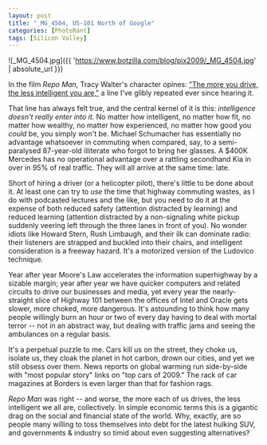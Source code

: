 ```yaml
---
layout: post
title: "_MG_4504, US-101 North of Google"
categories: [PhotoRant]
tags: [Silicon Valley]
---
```



![_MG_4504.jpg]({{ 'https://www.botzilla.com/blog/pix2009/_MG_4504.jpg' | absolute_url }})


In the film <i>Repo Man,</i> Tracy Walter's character opines: <a href="http://www.imdb.com/title/tt0087995/quotes">"The more you drive, the less intelligent you are,"</a> a line I've glibly repeated ever since hearing it. 

That line has always felt true, and the central kernel of it is this: <i>intelligence doesn't really enter into it.</i> No matter how intelligent, no matter how fit, no matter how wealthy,  no matter how experienced, no matter how good you <i>could</i> be, you simply won't be. Michael Schumacher has essentially no advantage whatsoever in commuting when compared, say, to a semi-paralysed 87-year-old illiterate who forgot to bring her glasses. A $400K Mercedes has no operational advantage over a rattling secondhand Kia in over in 95% of real traffic. They will all arrive at the same time: late.


<!--more-->
Short of hiring a driver (or a helicopter pilot), there's little to be done about it. At least one can try to <i>use</i> the time that highway commuting wastes, as I do with podcasted lectures and the like, but you need to do it at the expense of both reduced safety (attention distracted by learning) and reduced learning (attention distracted by a non-signaling white pickup suddenly veering left through the three lanes in front of you). No wonder idiots like Howard Stern, Rush Limbaugh, and their ilk can dominate radio: their listeners are strapped and buckled into their chairs, and intelligent consideration is a freeway hazard. It's a motorized version of the Ludovico technique.

Year after year Moore's Law accelerates the information superhighway by a sizable margin; year after year we have quicker computers and related circuits to drive our businesses and media, yet every year the nearly-straight slice of Highway 101 between the offices of Intel and Oracle gets slower, more choked, more dangerous. It's astounding to think how many people willingly burn an hour or two of every day having to deal with mortal terror -- not in an abstract way, but dealing with traffic jams and seeing the ambulances on a regular basis.

It's a perpetual puzzle to me. Cars kill us on the street, they choke us, isolate us, they cloak the planet in hot carbon, drown our cities, and yet we still obsess over them. News reports on global warming run side-by-side with "most popular story" links on "top cars of 2009." The rack of car magazines at Borders is even larger than that for fashion rags.

<i>Repo Man</i> was right -- and worse, the more each of us drives, the less intelligent we all are, collectively. In simple economic terms this is a gigantic drag on the social and financial state of the world. Why, exactly, are so people many willing to toss themselves into debt for the latest hulking SUV, and governments & industry so timid about even suggesting alternatives?
